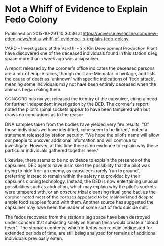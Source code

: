 # Not a Whiff of Evidence to Explain Fedo Colony
Published on 2015-10-29T10:30:36 at https://universe.eveonline.com/new-eden-news/not-a-whiff-of-evidence-to-explain-fedo-colony

VARD - Investigators at the Vard III - Six Kin Development Production Plant have discovered one of the deceased individuals found in this station's leg space more than a week ago was a capsuleer.

 

A report released by the coroner's office indicates the deceased persons are a mix of empire races, though most are Minmatar in heritage, and lists the cause of death as 'unknown' with specific indications of 'fedo attack', meaning some individuals may not have been entirely deceased when the animals began eating them.

 

CONCORD has not yet released the identity of the capsuleer, citing a need for further independent investigation by the DED. The coroner's report noted the pilot's spinal sockets appear to have been tampered with but draws no conclusions as to the reason.

 

DNA samples taken from the bodies have yielded very few results. "Of those individuals we have identified, none seem to be linked," noted a statement released by station security. "We hope the pilot's name will allow our people to uncover additional information and will continue to investigate. However, at this time there is no evidence to explain why these particular individuals gathered together here."

 

Likewise, there seems to be no evidence to explain the presence of the capsuleer. DED agents have dismissed the possibility that the pilot was trying to hide from an enemy, as capsuleers rarely 'run to ground', preferring instead to remain within the safety net provided by their capsule's cloning technology. Instead, the DED is now entertaining unusual possibilities such as abduction, which may explain why the pilot's sockets were tampered with, or an obscure tribal cleansing ritual gone bad, as the coroner noted most of the corpses appeared to be malnourished despite ample food supplies found with them. Another source has suggested the capsuleer may have been the leader of some sort of fedo suicide cult.

 

The fedos recovered from the station's leg space have been destroyed under concern that subsisting solely on human flesh would create a "blood fever". The stomach contents, which in fedos can remain undigested for extended periods of time, are still being analyzed for remains of additional individuals previously eaten.
